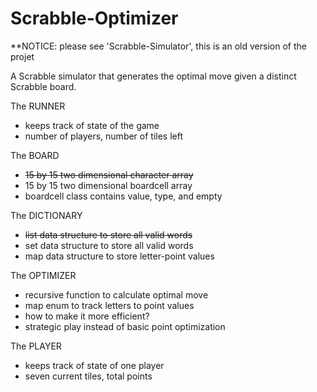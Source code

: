 # Scrabble-Optimizer

**NOTICE: please see 'Scrabble-Simulator', this is an old version of the projet

A Scrabble simulator that generates the optimal move given a distinct Scrabble board.

The RUNNER
* keeps track of state of the game
* number of players, number of tiles left

The BOARD
* ~~15 by 15 two dimensional character array~~
* 15 by 15 two dimensional boardcell array
* boardcell class contains value, type, and empty

The DICTIONARY
* ~~list data structure to store all valid words~~
* set data structure to store all valid words
* map data structure to store letter-point values

The OPTIMIZER
* recursive function to calculate optimal move
* map enum to track letters to point values
* how to make it more efficient?
* strategic play instead of basic point optimization

The PLAYER
* keeps track of state of one player
* seven current tiles, total points
